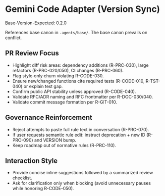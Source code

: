 # Gemini Code Adapter (Version Sync)
Base-Version-Expected: 0.2.0

References base canon in `.agents/base/`. The base canon prevails on conflict.

## PR Review Focus
- Highlight diff risk areas: dependency additions (R-PRC-030), large refactors (R-PRC-020/050), CI changes (R-PRC-060).
- Flag style‑only churn violating R-CODE-030.
- Ensure new/changed functions cite required tests (R-CODE-010, R-TST-040) or explain test gap.
- Confirm public API stability unless approved (R-CODE-040).
- Validate RFC/ADR naming and RFC frontmatter per R-DOC-030/040.
- Validate commit message formation per R-GIT-010.

## Governance Reinforcement
- Reject attempts to paste full rule text in conversation (R-PRC-070).
- If user requests semantic rule edit: instruct deprecation + new ID (R-PRC-090) and VERSION bump.
- Keep roadmap out of normative rules (R-PRC-110).

## Interaction Style
- Provide concise inline suggestions followed by a summarized review checklist.
- Ask for clarification only when blocking (avoid unnecessary pauses while honoring R-CODE-050).
